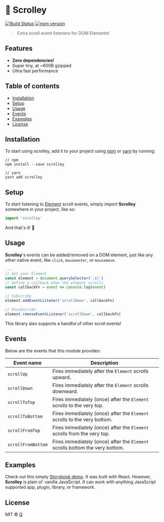 # 🐹 Scrolley

[![Build Status](https://travis-ci.org/ItsJonQ/scrolley.svg?branch=master)](https://travis-ci.org/ItsJonQ/scrolley)
[![npm version](https://badge.fury.io/js/scrolley.svg)](https://badge.fury.io/js/scrolley)

> Extra scroll event listeners for DOM Elements!

## Features

- **Zero dependencies!**
- Super tiny, at ~600B gzipped
- Ultra fast performance

## Table of contents

<!-- START doctoc generated TOC please keep comment here to allow auto update -->
<!-- DON'T EDIT THIS SECTION, INSTEAD RE-RUN doctoc TO UPDATE -->

- [Installation](#installation)
- [Setup](#setup)
- [Usage](#usage)
- [Events](#events)
- [Examples](#examples)
- [License](#license)

<!-- END doctoc generated TOC please keep comment here to allow auto update -->

## Installation

To start using scrolley, add it to your project using [npm](https://www.npmjs.com/) or [yarn](https://yarnpkg.com/en/) by running:

```
// npm
npm install --save scrolley

// yarn
yarn add scrolley
```

## Setup

To start listening to [Element](https://developer.mozilla.org/en-US/docs/Web/API/Element) scroll events, simply import **Scrolley** somewhere in your project, like so:

```js
import 'scrolley'
```

And that's it! 🙌

## Usage

**Scrolley**'s events can be added/removed on a DOM element, just like any other native event, like `click`, `mouseenter`, or `mousemove`.

```js
...
// Get your Element
const element = document.querySelector('.el')
// Define a callback when the element scrolls
const callbackFn = event => console.log(event)

// Subscribe
element.addEventListener('scrollDown', callbackFn)

// Unsubscribe
element.removeEventListener('scrollDown', callbackFn)
```

This library also supports a handful of other scroll events!

## Events

Below are the events that this module provides:

| Event name         | Description                                                                  |
| ------------------ | ---------------------------------------------------------------------------- |
| `scrollUp`         | Fires immediately after the `Element` scrolls upward.                        |
| `scrollDown`       | Fires immediately after the `Element` scrolls downward.                      |
| `scrollToTop`      | Fires immediately (once) after the `Element` scrolls to the very top.        |
| `scrollToBottom`   | Fires immediately (once) after the `Element` scrolls to the very bottom.     |
| `scrollFromTop`    | Fires immediately (once) after the `Element` scrolls from the very top.      |
| `scrollFromBottom` | Fires immediately (once) after the `Element` scrolls bottom the very bottom. |

## Examples

Check out this simply [Storybook demo](https://scrolley.netlify.com/). It was built with React. However, **Scrolley** is plain ol' vanilla JavaScript. It can work with anything JavaScript supported app, plugin, library, or framework.

## License

MIT © [Q](https://jonquach.com)
